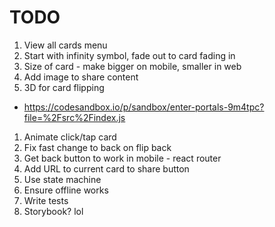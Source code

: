 # TODO

1. View all cards menu
1. Start with infinity symbol, fade out to card fading in
1. Size of card - make bigger on mobile, smaller in web
1. Add image to share content
1. 3D for card flipping
  - https://codesandbox.io/p/sandbox/enter-portals-9m4tpc?file=%2Fsrc%2Findex.js
1. Animate click/tap card
1. Fix fast change to back on flip back
1. Get back button to work in mobile - react router
1. Add URL to current card to share button
1. Use state machine
1. Ensure offline works
1. Write tests
1. Storybook? lol